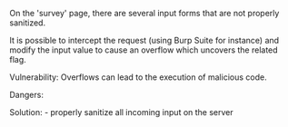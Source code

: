 On the 'survey' page, there are several input forms that are not properly sanitized.

It is possible to intercept the request (using Burp Suite for instance) and modify the input value to cause an overflow which uncovers the related flag.

Vulnerability:
Overflows can lead to the execution of malicious code.

Dangers:


Solution:
	- properly sanitize all incoming input on the server
